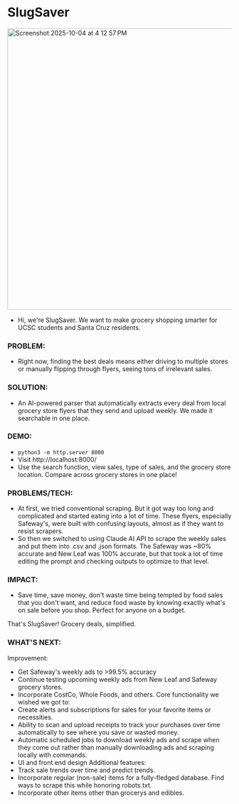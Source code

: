 # SlugSaver
<img width="839" height="634" alt="Screenshot 2025-10-04 at 4 12 57 PM" src="https://github.com/user-attachments/assets/2192f190-8834-4432-9efc-7b670bd59cc3" />



* Hi, we're SlugSaver. We want to make grocery shopping smarter for UCSC students and Santa Cruz residents.

### PROBLEM:
* Right now, finding the best deals means either driving to multiple stores or manually flipping through flyers, seeing tons of irrelevant sales.

### SOLUTION:
* An AI-powered parser that automatically extracts every deal from local grocery store flyers that they send and upload weekly. We made it searchable in one place.

### DEMO:
* `python3 -m http.server 8000`
* Visit http://localhost:8000/
* Use the search function, view sales, type of sales, and the grocery store location. Compare across grocery stores in one place!

### PROBLEMS/TECH:
* At first, we tried conventional scraping. But it got way too long and complicated and started eating into a lot of time. These flyers, especially Safeway's, were built with confusing layouts, almost as if they want to resist scrapers. 
* So then we switched to using Claude AI API to scrape the weekly sales and put them into .csv and .json formats. The Safeway was ~80% accurate and New Leaf was 100% accurate, but that took a lot of time editing the prompt and checking outputs to optimize to that level.

### IMPACT:
* Save time, save money, don't waste time being tempted by food sales that you don't want, and reduce food waste by knowing exactly what's on sale before you shop. Perfect for anyone on a budget. 

That's SlugSaver! Grocery deals, simplified.

### WHAT'S NEXT:
Improvement:
* Get Safeway's weekly ads to >99.5% accuracy
* Continue testing upcoming weekly ads from New Leaf and Safeway grocery stores.
* Incorporate CostCo, Whole Foods, and others.
Core functionality we wished we got to:
* Create alerts and subscriptions for sales for your favorite items or necessities.
* Ability to scan and upload receipts to track your purchases over time automatically to see where you save or wasted money.
* Automatic scheduled jobs to download weekly ads and scrape when they come out rather than manually downloading ads and scraping locally with commands.
* UI and front end design
Additional features:
* Track sale trends over time and predict trends.
* Incorporate regular (non-sale) items for a fully-fledged database. Find ways to scrape this while honoring robots.txt.
* Incorporate other items other than grocerys and edibles.
